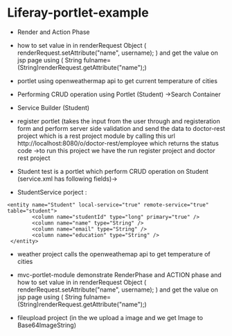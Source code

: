 # Liferay-portlet-example
* Render and Action Phase 
* how to set  value in  in renderRequest Object  ( renderRequest.setAttribute("name", username); )  and get the value on jsp page using ( String fulname=(String)renderRequest.getAttribute("name");) 
* portlet using openweathermap api to  get  current temperature of cities 
* Performing CRUD operation using Portlet (Student) ->Search Container 
* Service Builder (Student)
* register portlet (takes the input from the user through and  registeration form and perform server side validation and send the data to doctor-rest project which is a rest project module by calling this url http://localhost:8080/o/doctor-rest/employee  which returns the status code ->to run this project we have the run register project and doctor rest project

* Student test is a portlet which perform CRUD operation on Student (service.xml has following fields)->
* StudentService porject :
```
<entity name="Student" local-service="true" remote-service="true" table="student">
     	<column name="studentId" type="long" primary="true" />
        <column name="name" type="String" />
        <column name="email" type="String" />
        <column name="education" type="String" />
 </entity>
 ```

* weather project calls the openweathemap api to get temperature of cities

* mvc-portlet-module demonstrate RenderPhase and ACTION phase and  how to set  value in  in renderRequest Object  ( renderRequest.setAttribute("name", username); )  and get the value on jsp page using ( String fulname=(String)renderRequest.getAttribute("name");) 

* fileupload project (in the we upload a image and we get  Image to  Base64ImageString)
